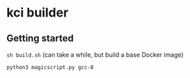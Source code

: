 # kci builder

## Getting started

`sh build.sh` (can take a while, but build a base Docker image)

`python3 magicscript.py gcc-8` 
 
